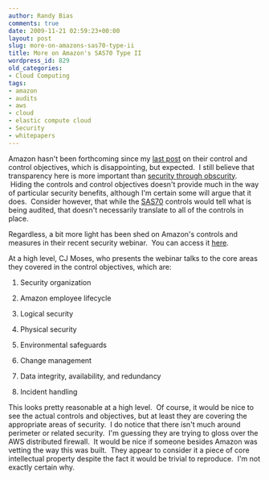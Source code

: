 ```yaml
---
author: Randy Bias
comments: true
date: 2009-11-21 02:59:23+00:00
layout: post
slug: more-on-amazons-sas70-type-ii
title: More on Amazon's SAS70 Type II
wordpress_id: 829
old_categories:
- Cloud Computing
tags:
- amazon
- audits
- aws
- cloud
- elastic compute cloud
- Security
- whitepapers
---
```


Amazon hasn't been forthcoming since my [last post](http://cloudscaling.com/blog/cloud-computing/why-amazons-sas70-is-bogus) on their control and control objectives, which is disappointing, but expected.  I still believe that transparency here is more important than [security through obscurity](http://en.wikipedia.org/wiki/Security_through_obscurity).  Hiding the controls and control objectives doesn't provide much in the way of particular security benefits, although I'm certain some will argue that it does.  Consider however, that while the [SAS70](http://en.wikipedia.com/wiki/SAS70) controls would tell what is being audited, that doesn't necessarily translate to all of the controls in place.

Regardless, a bit more light has been shed on Amazon's controls and measures in their recent security webinar.  You can access it [here](http://awsmedia.s3.amazonaws.com/Webinar_Overview_of_%20AWS_Security_Processes_102209_final.wmv).

At a high level, CJ Moses, who presents the webinar talks to the core areas they covered in the control objectives, which are:

  1. Security organization

  2. Amazon employee lifecycle

  3. Logical security

  4. Physical security

  5. Environmental safeguards

  6. Change management

  7. Data integrity, availability, and redundancy

  8. Incident handling

This looks pretty reasonable at a high level.  Of course, it would be nice to see the actual controls and objectives, but at least they are covering the appropriate areas of security.  I do notice that there isn't much around perimeter or related security.  I'm guessing they are trying to gloss over the AWS distributed firewall.  It would be nice if someone besides Amazon was vetting the way this was built.  They appear to consider it a piece of core intellectual property despite the fact it would be trivial to reproduce.  I'm not exactly certain why.
